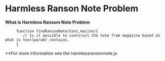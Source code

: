 Harmless Ranson Note Problem
===
**What is Harmless Ransom Note Problem**
```
     function findRansonNote(text,mazine){
        // Is it possible to contsruct the note from magazine based on what is text(param) contains.
     }

```
**For more information see the harmlessransonnote.js